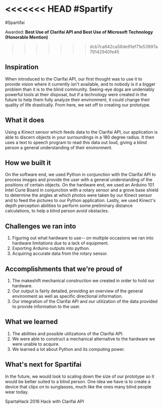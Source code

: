 <<<<<<< HEAD
#Spartify
=======
#Spartifai

Awarded: **Best Use of Clarifai API and Best Use of Microsoft Technology (Honorable Mention)**
>>>>>>> dcb7ca642ca56de91ef71e53997a79142940fe45

## Inspiration
When introduced to the Clarifai API, our first thought was to use it to provide vision where it currently isn't available, and to nobody is it a bigger problem than it is to the blind community. Seeing-eye dogs are undeniably powerful tools at their disposal, but if a technology were created in the future to help them fully analyze their environment, it could change their quality of life drastically. From here, we set off to creating our prototype. 

## What it does
Using a Kinect sensor which feeds data to the Clarifai API, our application is able to discern objects in your surroundings in a 180 degree radius. It then uses a text to speech program to read this data out loud, giving a blind person a general understanding of their environment. 

## How we built it
On the software end, we used Python in conjunction with the Clarifai API to process images and provide the user with a general understanding of the positions of certain objects. On the hardware end, we used an Arduino 101 Intel Curie Board in conjunction with a rotary sensor and a grove base shield to determine the angles at which photos were taken by our Kinect sensor and to feed the pictures to our Python application. Lastly, we used Kinect's depth perception abilities to perform some preliminary distance calculations, to help a blind person avoid obstacles. 

## Challenges we ran into
1. Figuring out what hardware to use-- on multiple occasions we ran into hardware limitations due to a lack of equipment. 
2. Exporting Arduino outputs into python.
3. Acquiring accurate data from the rotary sensor.

## Accomplishments that we're proud of
1. The makeshift mechanical construction we created in order to hold our hardware.
2. Our output is fairly detailed, providing an overview of the general environment as well as specific directional information.
3. Our integration of the Clarifai API and our utilization of the data provided to provide information to the user.

## What we learned
1. The abilities and possible utilizations of the Clarifai API.
2. We were able to construct a mechanical alternative to the hardware we were unable to acquire.
3. We learned a lot about Python and its computing power.

## What's next for Spartifai
In the future, we would look to scaling down the size of our prototype so it would be better suited to a blind person. One idea we have is to create a device that clips on to sunglasses, much like the ones many blind people wear today.


SpartaHack 2016 Hack with Clarifai API
